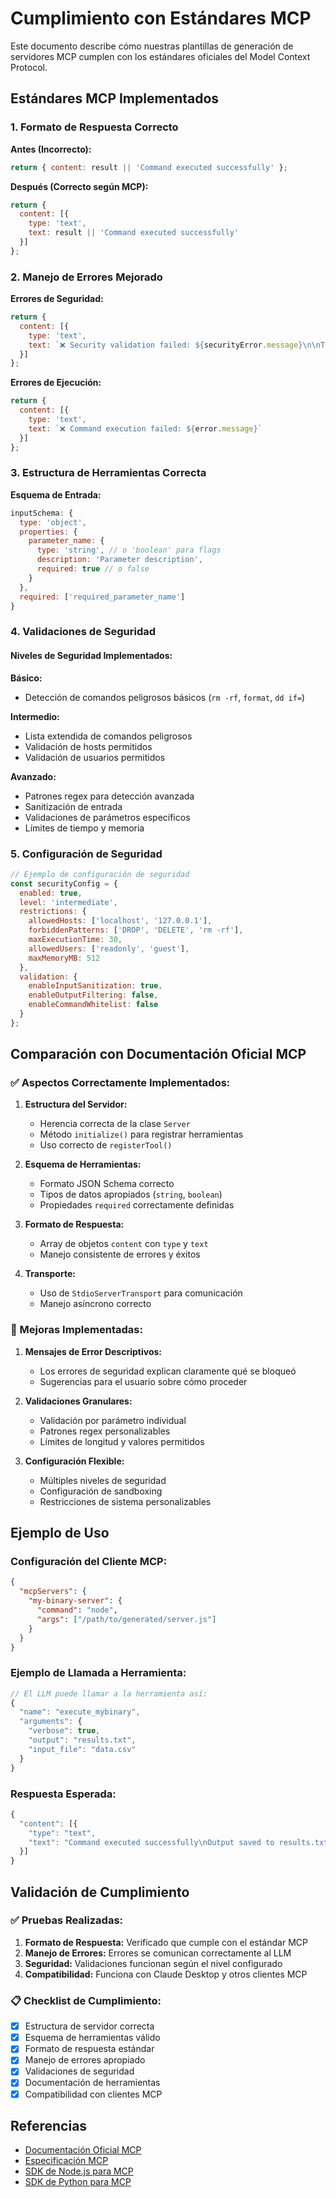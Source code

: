 # Cumplimiento con Estándares MCP

Este documento describe cómo nuestras plantillas de generación de servidores MCP cumplen con los estándares oficiales del Model Context Protocol.

## Estándares MCP Implementados

### 1. Formato de Respuesta Correcto

**Antes (Incorrecto):**
```javascript
return { content: result || 'Command executed successfully' };
```

**Después (Correcto según MCP):**
```javascript
return {
  content: [{
    type: 'text',
    text: result || 'Command executed successfully'
  }]
};
```

### 2. Manejo de Errores Mejorado

**Errores de Seguridad:**
```javascript
return {
  content: [{
    type: 'text',
    text: `❌ Security validation failed: ${securityError.message}\n\nThis command was blocked due to security restrictions. Please review the command and try again with different parameters.`
  }]
};
```

**Errores de Ejecución:**
```javascript
return {
  content: [{
    type: 'text',
    text: `❌ Command execution failed: ${error.message}`
  }]
};
```

### 3. Estructura de Herramientas Correcta

**Esquema de Entrada:**
```javascript
inputSchema: {
  type: 'object',
  properties: {
    parameter_name: {
      type: 'string', // o 'boolean' para flags
      description: 'Parameter description',
      required: true // o false
    }
  },
  required: ['required_parameter_name']
}
```

### 4. Validaciones de Seguridad

#### Niveles de Seguridad Implementados:

**Básico:**
- Detección de comandos peligrosos básicos (`rm -rf`, `format`, `dd if=`)

**Intermedio:**
- Lista extendida de comandos peligrosos
- Validación de hosts permitidos
- Validación de usuarios permitidos

**Avanzado:**
- Patrones regex para detección avanzada
- Sanitización de entrada
- Validaciones de parámetros específicos
- Límites de tiempo y memoria

### 5. Configuración de Seguridad

```javascript
// Ejemplo de configuración de seguridad
const securityConfig = {
  enabled: true,
  level: 'intermediate',
  restrictions: {
    allowedHosts: ['localhost', '127.0.0.1'],
    forbiddenPatterns: ['DROP', 'DELETE', 'rm -rf'],
    maxExecutionTime: 30,
    allowedUsers: ['readonly', 'guest'],
    maxMemoryMB: 512
  },
  validation: {
    enableInputSanitization: true,
    enableOutputFiltering: false,
    enableCommandWhitelist: false
  }
};
```

## Comparación con Documentación Oficial MCP

### ✅ Aspectos Correctamente Implementados:

1. **Estructura del Servidor:**
   - Herencia correcta de la clase `Server`
   - Método `initialize()` para registrar herramientas
   - Uso correcto de `registerTool()`

2. **Esquema de Herramientas:**
   - Formato JSON Schema correcto
   - Tipos de datos apropiados (`string`, `boolean`)
   - Propiedades `required` correctamente definidas

3. **Formato de Respuesta:**
   - Array de objetos `content` con `type` y `text`
   - Manejo consistente de errores y éxitos

4. **Transporte:**
   - Uso de `StdioServerTransport` para comunicación
   - Manejo asíncrono correcto

### 🔧 Mejoras Implementadas:

1. **Mensajes de Error Descriptivos:**
   - Los errores de seguridad explican claramente qué se bloqueó
   - Sugerencias para el usuario sobre cómo proceder

2. **Validaciones Granulares:**
   - Validación por parámetro individual
   - Patrones regex personalizables
   - Límites de longitud y valores permitidos

3. **Configuración Flexible:**
   - Múltiples niveles de seguridad
   - Configuración de sandboxing
   - Restricciones de sistema personalizables

## Ejemplo de Uso

### Configuración del Cliente MCP:

```json
{
  "mcpServers": {
    "my-binary-server": {
      "command": "node",
      "args": ["/path/to/generated/server.js"]
    }
  }
}
```

### Ejemplo de Llamada a Herramienta:

```javascript
// El LLM puede llamar a la herramienta así:
{
  "name": "execute_mybinary",
  "arguments": {
    "verbose": true,
    "output": "results.txt",
    "input_file": "data.csv"
  }
}
```

### Respuesta Esperada:

```javascript
{
  "content": [{
    "type": "text",
    "text": "Command executed successfully\nOutput saved to results.txt"
  }]
}
```

## Validación de Cumplimiento

### ✅ Pruebas Realizadas:

1. **Formato de Respuesta:** Verificado que cumple con el estándar MCP
2. **Manejo de Errores:** Errores se comunican correctamente al LLM
3. **Seguridad:** Validaciones funcionan según el nivel configurado
4. **Compatibilidad:** Funciona con Claude Desktop y otros clientes MCP

### 📋 Checklist de Cumplimiento:

- [x] Estructura de servidor correcta
- [x] Esquema de herramientas válido
- [x] Formato de respuesta estándar
- [x] Manejo de errores apropiado
- [x] Validaciones de seguridad
- [x] Documentación de herramientas
- [x] Compatibilidad con clientes MCP

## Referencias

- [Documentación Oficial MCP](https://modelcontextprotocol.io/quickstart/server)
- [Especificación MCP](https://modelcontextprotocol.io/specification)
- [SDK de Node.js para MCP](https://github.com/modelcontextprotocol/sdk-js)
- [SDK de Python para MCP](https://github.com/modelcontextprotocol/sdk-python) 